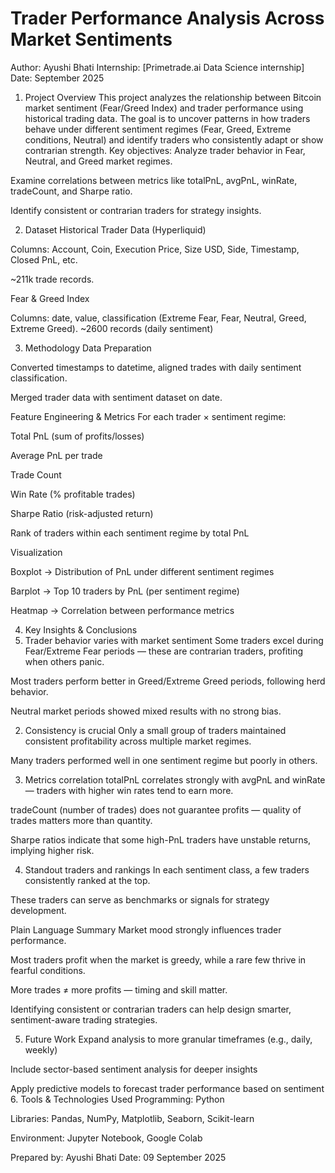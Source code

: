 # Trader Performance Analysis Across Market Sentiments

Author: Ayushi Bhati
 Internship: [Primetrade.ai Data Science internship]
 Date: September 2025
 
1. Project Overview
This project analyzes the relationship between Bitcoin market sentiment (Fear/Greed Index) and trader performance using historical trading data. The goal is to uncover patterns in how traders behave under different sentiment regimes (Fear, Greed, Extreme conditions, Neutral) and identify traders who consistently adapt or show contrarian strength.
Key objectives:
Analyze trader behavior in Fear, Neutral, and Greed market regimes.


Examine correlations between metrics like totalPnL, avgPnL, winRate, tradeCount, and Sharpe ratio.


Identify consistent or contrarian traders for strategy insights.


2. Dataset
Historical Trader Data (Hyperliquid)


Columns: Account, Coin, Execution Price, Size USD, Side, Timestamp, Closed PnL, etc.


~211k trade records.


Fear & Greed Index


Columns: date, value, classification (Extreme Fear, Fear, Neutral, Greed, Extreme Greed). 
~2600 records (daily sentiment)

3. Methodology
Data Preparation


Converted timestamps to datetime, aligned trades with daily sentiment classification.


Merged trader data with sentiment dataset on date.


Feature Engineering & Metrics
 For each trader × sentiment regime:


Total PnL (sum of profits/losses)


Average PnL per trade


Trade Count


Win Rate (% profitable trades)


Sharpe Ratio (risk-adjusted return)


Rank of traders within each sentiment regime by total PnL


Visualization


Boxplot → Distribution of PnL under different sentiment regimes


Barplot → Top 10 traders by PnL (per sentiment regime)


Heatmap → Correlation between performance metrics

4. Key Insights & Conclusions
1. Trader behavior varies with market sentiment
Some traders excel during Fear/Extreme Fear periods — these are contrarian traders, profiting when others panic.


Most traders perform better in Greed/Extreme Greed periods, following herd behavior.


Neutral market periods showed mixed results with no strong bias.


2. Consistency is crucial
Only a small group of traders maintained consistent profitability across multiple market regimes.


Many traders performed well in one sentiment regime but poorly in others.


3. Metrics correlation
totalPnL correlates strongly with avgPnL and winRate — traders with higher win rates tend to earn more.


tradeCount (number of trades) does not guarantee profits — quality of trades matters more than quantity.


Sharpe ratios indicate that some high-PnL traders have unstable returns, implying higher risk.


4. Standout traders and rankings
In each sentiment class, a few traders consistently ranked at the top.


These traders can serve as benchmarks or signals for strategy development.


Plain Language Summary
Market mood strongly influences trader performance.


Most traders profit when the market is greedy, while a rare few thrive in fearful conditions.


More trades ≠ more profits — timing and skill matter.


Identifying consistent or contrarian traders can help design smarter, sentiment-aware trading strategies.


5. Future Work
Expand analysis to more granular timeframes (e.g., daily, weekly)


Include sector-based sentiment analysis for deeper insights


Apply predictive models to forecast trader performance based on sentiment
6. Tools & Technologies Used
Programming: Python


Libraries: Pandas, NumPy, Matplotlib, Seaborn, Scikit-learn


Environment: Jupyter Notebook, Google Colab



Prepared by: Ayushi Bhati
 Date: 09 September 2025
